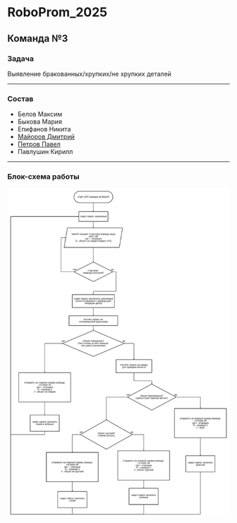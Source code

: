 # RoboProm_2025

## Команда №3

### Задача

Выявление бракованных/хрупких/не хрупких деталей

***

### Состав

- Белов Максим
- Быкова Мария
- Епифанов Никита
- [Майоров Дмитрий](https://github.com/ghamlet)
- [Петров Павел](https://github.com/blackkkmaster)
- Павлушин Кирилл

***

### Блок-схема работы

![Image](docs/block-scheme.png)